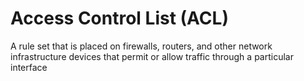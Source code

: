 # Access Control List (ACL)

A rule set that is placed on firewalls, routers, and other network infrastructure devices that permit or allow traffic through a particular interface




